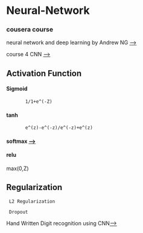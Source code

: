 # Neural-Network
### cousera course 
neural network and deep learning by Andrew NG [-->](https://www.coursera.org/learn/neural-networks-deep-learning/home/welcome)

course 4 CNN [-->](https://www.coursera.org/learn/convolutional-neural-networks/home/welcome)

## Activation Function
   #### Sigmoid 
           1/1+e^(-Z)
   #### tanh
           e^(z)-e^(-z)/e^(-z)+e^(z)
           
           
           
   #### softmax [-->](https://towardsdatascience.com/derivative-of-the-softmax-function-and-the-categorical-cross-entropy-loss-ffceefc081d1) 
   
   
   #### relu 
   max(0,Z)
   
   
 ## Regularization 
 
     L2 Regularization 
     
     Dropout
   
   
   Hand Written Digit recognition using CNN[-->](https://github.com/Ganeshpy3/Neural-Network/tree/main/kaggle%20competition)
   

